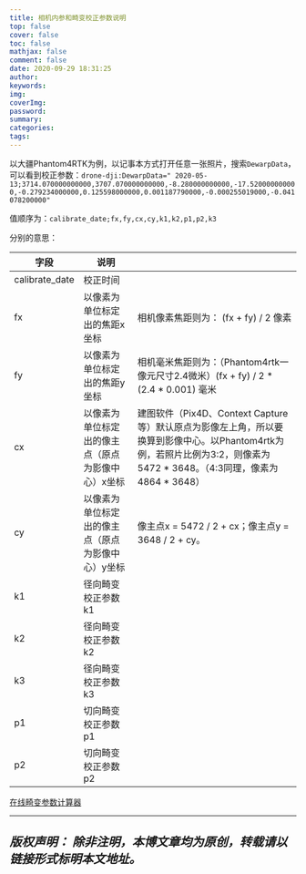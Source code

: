 ```yaml
---
title: 相机内参和畸变校正参数说明
top: false
cover: false
toc: false
mathjax: false
comment: false
date: 2020-09-29 18:31:25
author:
keywords:
img:
coverImg:
password:
summary:
categories:
tags:
---
```


以大疆Phantom4RTK为例，以记事本方式打开任意一张照片，搜索`DewarpData`，可以看到校正参数：`drone-dji:DewarpData=" 2020-05-13;3714.070000000000,3707.070000000000,-8.280000000000,-17.520000000000,-0.279234000000,0.125598000000,0.001187790000,-0.000255019000,-0.041078200000"`

值顺序为：`calibrate_date;fx,fy,cx,cy,k1,k2,p1,p2,k3`

分别的意思：

| 字段 | 说明 |  |
| ------ | ------ | ------ |
| calibrate_date | 校正时间 |
| fx | 以像素为单位标定出的焦距x坐标 | 相机像素焦距则为： (fx + fy) / 2 像素 |
| fy | 以像素为单位标定出的焦距y坐标| 相机毫米焦距则为：（Phantom4rtk一像元尺寸2.4微米）(fx + fy) / 2 * (2.4 * 0.001) 毫米 |
| cx | 以像素为单位标定出的像主点（原点为影像中心）x坐标 | 建图软件（Pix4D、Context Capture等）默认原点为影像左上角，所以要换算到影像中心。以Phantom4rtk为例，若照片比例为3:2，则像素为5472 * 3648。（4:3同理，像素为4864 * 3648） |
| cy | 以像素为单位标定出的像主点（原点为影像中心）y坐标 | 像主点x = 5472 / 2 + cx；像主点y = 3648 / 2 + cy。 |
| k1 | 径向畸变校正参数k1 |  |
| k2 | 径向畸变校正参数k2 |  |
| k3 | 径向畸变校正参数k3 |  |
| p1 | 切向畸变校正参数p1 |  |
| p2 | 切向畸变校正参数p2 |  |

[在线畸变参数计算器](/html/calibrate/)

---
*版权声明：*
*除非注明，本博文章均为原创，转载请以链接形式标明本文地址。*
---
